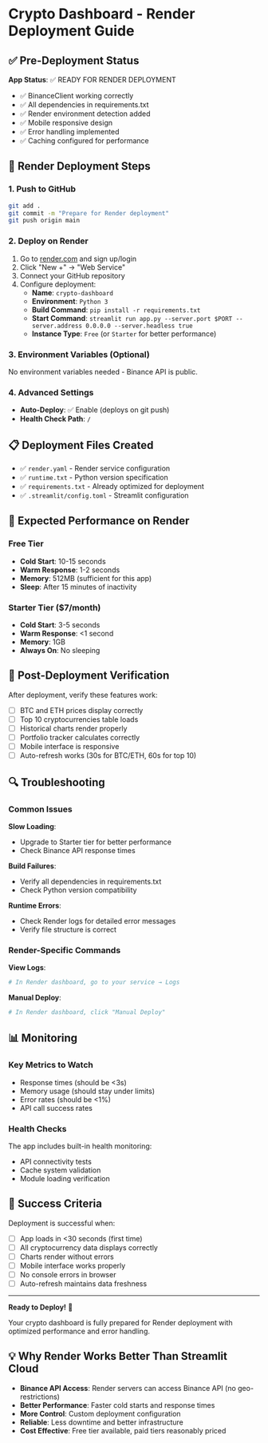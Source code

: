# Crypto Dashboard - Render Deployment Guide

## ✅ Pre-Deployment Status

**App Status**: ✅ READY FOR RENDER DEPLOYMENT

- ✅ BinanceClient working correctly
- ✅ All dependencies in requirements.txt
- ✅ Render environment detection added
- ✅ Mobile responsive design
- ✅ Error handling implemented
- ✅ Caching configured for performance

## 🚀 Render Deployment Steps

### 1. Push to GitHub
```bash
git add .
git commit -m "Prepare for Render deployment"
git push origin main
```

### 2. Deploy on Render
1. Go to [render.com](https://render.com) and sign up/login
2. Click "New +" → "Web Service"
3. Connect your GitHub repository
4. Configure deployment:
   - **Name**: `crypto-dashboard`
   - **Environment**: `Python 3`
   - **Build Command**: `pip install -r requirements.txt`
   - **Start Command**: `streamlit run app.py --server.port $PORT --server.address 0.0.0.0 --server.headless true`
   - **Instance Type**: `Free` (or `Starter` for better performance)

### 3. Environment Variables (Optional)
No environment variables needed - Binance API is public.

### 4. Advanced Settings
- **Auto-Deploy**: ✅ Enable (deploys on git push)
- **Health Check Path**: `/`

## 📋 Deployment Files Created

- ✅ `render.yaml` - Render service configuration
- ✅ `runtime.txt` - Python version specification
- ✅ `requirements.txt` - Already optimized for deployment
- ✅ `.streamlit/config.toml` - Streamlit configuration

## 🔧 Expected Performance on Render

### Free Tier
- **Cold Start**: 10-15 seconds
- **Warm Response**: 1-2 seconds
- **Memory**: 512MB (sufficient for this app)
- **Sleep**: After 15 minutes of inactivity

### Starter Tier ($7/month)
- **Cold Start**: 3-5 seconds
- **Warm Response**: <1 second
- **Memory**: 1GB
- **Always On**: No sleeping

## 🎯 Post-Deployment Verification

After deployment, verify these features work:
- [ ] BTC and ETH prices display correctly
- [ ] Top 10 cryptocurrencies table loads
- [ ] Historical charts render properly
- [ ] Portfolio tracker calculates correctly
- [ ] Mobile interface is responsive
- [ ] Auto-refresh works (30s for BTC/ETH, 60s for top 10)

## 🔍 Troubleshooting

### Common Issues

**Slow Loading**:
- Upgrade to Starter tier for better performance
- Check Binance API response times

**Build Failures**:
- Verify all dependencies in requirements.txt
- Check Python version compatibility

**Runtime Errors**:
- Check Render logs for detailed error messages
- Verify file structure is correct

### Render-Specific Commands

**View Logs**:
```bash
# In Render dashboard, go to your service → Logs
```

**Manual Deploy**:
```bash
# In Render dashboard, click "Manual Deploy"
```

## 📊 Monitoring

### Key Metrics to Watch
- Response times (should be <3s)
- Memory usage (should stay under limits)
- Error rates (should be <1%)
- API call success rates

### Health Checks
The app includes built-in health monitoring:
- API connectivity tests
- Cache system validation
- Module loading verification

## 🎉 Success Criteria

Deployment is successful when:
- [ ] App loads in <30 seconds (first time)
- [ ] All cryptocurrency data displays correctly
- [ ] Charts render without errors
- [ ] Mobile interface works properly
- [ ] No console errors in browser
- [ ] Auto-refresh maintains data freshness

---

**Ready to Deploy!** 🚀

Your crypto dashboard is fully prepared for Render deployment with optimized performance and error handling.

## 💡 Why Render Works Better Than Streamlit Cloud

- **Binance API Access**: Render servers can access Binance API (no geo-restrictions)
- **Better Performance**: Faster cold starts and response times
- **More Control**: Custom deployment configuration
- **Reliable**: Less downtime and better infrastructure
- **Cost Effective**: Free tier available, paid tiers reasonably priced